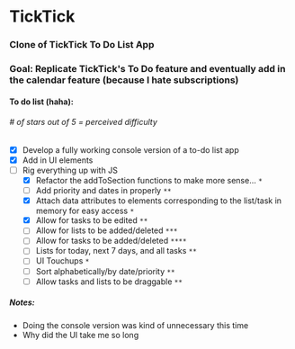 # TickTick

### Clone of TickTick To Do List App

### Goal: Replicate TickTick's To Do feature and eventually add in the calendar feature (because I hate subscriptions)

#### To do list (haha):
###### _# of stars out of 5 = perceived difficulty_
- [x] Develop a fully working console version of a to-do list app
- [x] Add in UI elements
- [ ] Rig everything up with JS
  - [x] Refactor the addToSection functions to make more sense... `*`
  - [ ] Add priority and dates in properly `**`
  - [x] Attach data attributes to elements corresponding to the list/task in memory for easy access `*`
  - [x] Allow for tasks to be edited `**`
  - [ ] Allow for lists to be added/deleted `***`
  - [ ] Allow for tasks to be added/deleted `****`
  - [ ] Lists for today, next 7 days, and all tasks `**`
  - [ ] UI Touchups `*`
  - [ ] Sort alphabetically/by date/priority `**`
  - [ ] Allow tasks and lists to be draggable `**`

##### Notes:
- Doing the console version was kind of unnecessary this time
- Why did the UI take me so long
